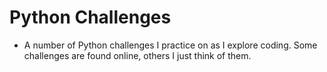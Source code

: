 # Python Challenges

* A number of Python challenges I practice on as I explore coding. Some challenges are found online, others I just think of them.
